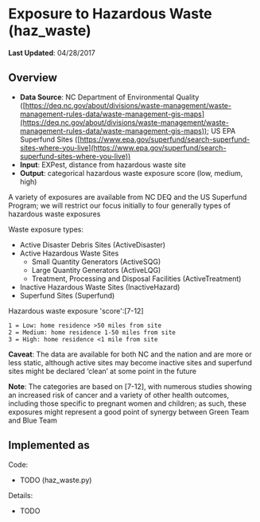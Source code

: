 # Exposure to Hazardous Waste (haz_waste)

**Last Updated**: 04/28/2017

## Overview
- **Data Source**: NC Department of Environmental Quality ([https://deq.nc.gov/about/divisions/waste-management/waste-management-rules-data/waste-management-gis-maps](https://deq.nc.gov/about/divisions/waste-management/waste-management-rules-data/waste-management-gis-maps)); US EPA Superfund Sites ([https://www.epa.gov/superfund/search-superfund-sites-where-you-live](https://www.epa.gov/superfund/search-superfund-sites-where-you-live))- **Input**: EXPest, distance from hazardous waste site- **Output**: categorical hazardous waste exposure score (low, medium, high)A variety of exposures are available from NC DEQ and the US Superfund Program; we will restrict our focus initially to four generally types of hazardous waste exposuresWaste exposure types:
- Active Disaster Debris Sites (ActiveDisaster)- Active Hazardous Waste Sites	- Small Quantity Generators (ActiveSQG)	- Large Quantity Generators (ActiveLQG)	- Treatment, Processing and Disposal Facilities (ActiveTreatment)- Inactive Hazardous Waste Sites (InactiveHazard)- Superfund Sites (Superfund)Hazardous waste exposure 'score':[7-12]

```1 = Low: home residence >50 miles from site2 = Medium: home residence 1-50 miles from site3 = High: home residence <1 mile from site
```**Caveat**: The data are available for both NC and the nation and are more or less static, although active sites may become inactive sites and superfund sites might be declared ‘clean’ at some point in the future**Note**: The categories are based on [7-12], with numerous studies showing an increased risk of cancer and a variety of other health outcomes, including those specific to pregnant women and children; as such, these exposures might represent a good point of synergy between Green Team and Blue Team

## Implemented as

Code: 
 
- TODO (haz_waste.py)

Details:

- TODO
